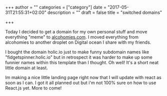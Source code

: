 +++
author = ""
categories = ["category"]
date = "2017-05-31T21:55:31+02:00"
description = ""
draft = false
title = "switched domains"

+++

Today I decided to get a domain for my own personal stuff and move everything "meme" to [alcohomies.com](alcohomies.com). I moved everything from alcohomies to another droplet on Digital ocean I share with my friends.

I bought the domain holic.io just to make funny subdomain names like "fidgetspinner.holic.io" but in retrospect it was harder to make up some funnier names within this template than I thought. Oh well! It's a short neat little domain at least.

Im making a nice little landing page right now that I will update with react as soon as I can. I got it all planned out but i'm not 100% sure on how to use React.js yet. More to come!
